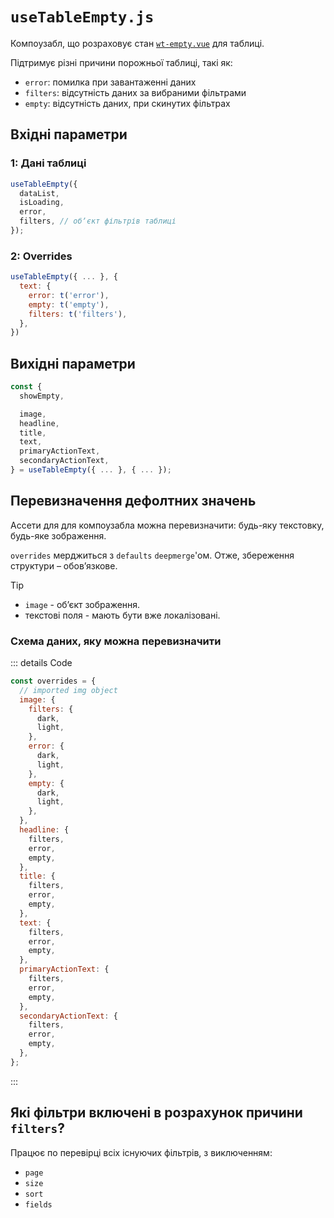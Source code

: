 # `useTableEmpty.js`

Компоузабл, що розраховує стан [`wt-empty.vue`](../../../components/wt-empty/Readme.md) для таблиці.

Підтримує різні причини порожньої таблиці, такі як:

- `error`: помилка при завантаженні даних
- `filters`: відсутність даних за вибраними фільтрами
- `empty`: відсутність даних, при скинутих фільтрах

## Вхідні параметри

### 1: Дані таблиці

```js
useTableEmpty({
  dataList,
  isLoading,
  error,
  filters, // обʼєкт фільтрів таблиці
});
```

### 2: Overrides

```js
useTableEmpty({ ... }, {
  text: {
    error: t('error'),
    empty: t('empty'),
    filters: t('filters'),
  },
})
```

## Вихідні параметри

```js
const {
  showEmpty,

  image,
  headline,
  title,
  text,
  primaryActionText,
  secondaryActionText,
} = useTableEmpty({ ... }, { ... });
```

## Перевизначення дефолтних значень

Ассети для для компоузабла можна перевизначити: будь-яку текстовку, будь-яке зображення.

`overrides` мерджиться з `defaults` `deepmerge`'ом. Отже, збереження структури – обовʼязкове.

> [!TIP]
>
> - `image` - обʼєкт зображення.
> - текстові поля - мають бути вже локалізовані.

### Схема даних, яку можна перевизначити

::: details Code

```js
const overrides = {
  // imported img object
  image: {
    filters: {
      dark,
      light,
    },
    error: {
      dark,
      light,
    },
    empty: {
      dark,
      light,
    },
  },
  headline: {
    filters,
    error,
    empty,
  },
  title: {
    filters,
    error,
    empty,
  },
  text: {
    filters,
    error,
    empty,
  },
  primaryActionText: {
    filters,
    error,
    empty,
  },
  secondaryActionText: {
    filters,
    error,
    empty,
  },
};
```

:::

## Які фільтри включені в розрахунок причини `filters`?

Працює по перевірці всіх існуючих фільтрів, з виключенням:

- `page`
- `size`
- `sort`
- `fields`
